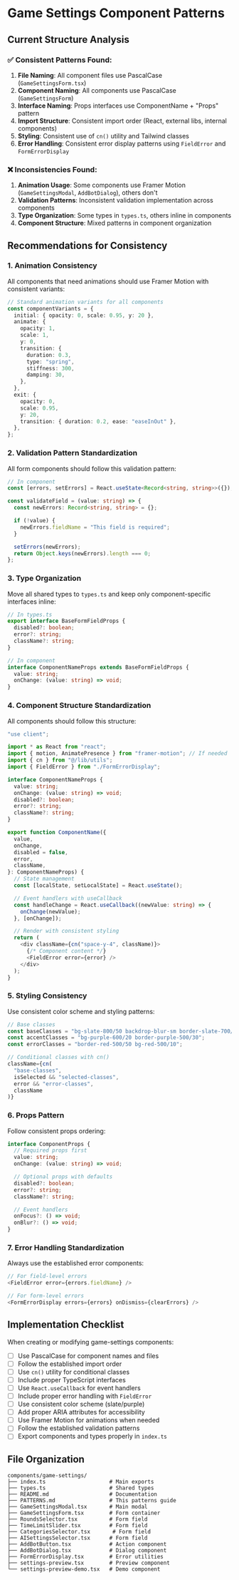 # Game Settings Component Patterns

## Current Structure Analysis

### ✅ **Consistent Patterns Found:**

1. **File Naming**: All component files use PascalCase (`GameSettingsForm.tsx`)
2. **Component Naming**: All components use PascalCase (`GameSettingsForm`)
3. **Interface Naming**: Props interfaces use ComponentName + "Props" pattern
4. **Import Structure**: Consistent import order (React, external libs, internal components)
5. **Styling**: Consistent use of `cn()` utility and Tailwind classes
6. **Error Handling**: Consistent error display patterns using `FieldError` and `FormErrorDisplay`

### ❌ **Inconsistencies Found:**

1. **Animation Usage**: Some components use Framer Motion (`GameSettingsModal`, `AddBotDialog`), others don't
2. **Validation Patterns**: Inconsistent validation implementation across components
3. **Type Organization**: Some types in `types.ts`, others inline in components
4. **Component Structure**: Mixed patterns in component organization

## Recommendations for Consistency

### 1. **Animation Consistency**

All components that need animations should use Framer Motion with consistent variants:

```typescript
// Standard animation variants for all components
const componentVariants = {
  initial: { opacity: 0, scale: 0.95, y: 20 },
  animate: {
    opacity: 1,
    scale: 1,
    y: 0,
    transition: {
      duration: 0.3,
      type: "spring",
      stiffness: 300,
      damping: 30,
    },
  },
  exit: {
    opacity: 0,
    scale: 0.95,
    y: 20,
    transition: { duration: 0.2, ease: "easeInOut" },
  },
};
```

### 2. **Validation Pattern Standardization**

All form components should follow this validation pattern:

```typescript
// In component
const [errors, setErrors] = React.useState<Record<string, string>>({});

const validateField = (value: string) => {
  const newErrors: Record<string, string> = {};

  if (!value) {
    newErrors.fieldName = "This field is required";
  }

  setErrors(newErrors);
  return Object.keys(newErrors).length === 0;
};
```

### 3. **Type Organization**

Move all shared types to `types.ts` and keep only component-specific interfaces inline:

```typescript
// In types.ts
export interface BaseFormFieldProps {
  disabled?: boolean;
  error?: string;
  className?: string;
}

// In component
interface ComponentNameProps extends BaseFormFieldProps {
  value: string;
  onChange: (value: string) => void;
}
```

### 4. **Component Structure Standardization**

All components should follow this structure:

```typescript
"use client";

import * as React from "react";
import { motion, AnimatePresence } from "framer-motion"; // If needed
import { cn } from "@/lib/utils";
import { FieldError } from "./FormErrorDisplay";

interface ComponentNameProps {
  value: string;
  onChange: (value: string) => void;
  disabled?: boolean;
  error?: string;
  className?: string;
}

export function ComponentName({
  value,
  onChange,
  disabled = false,
  error,
  className,
}: ComponentNameProps) {
  // State management
  const [localState, setLocalState] = React.useState();

  // Event handlers with useCallback
  const handleChange = React.useCallback((newValue: string) => {
    onChange(newValue);
  }, [onChange]);

  // Render with consistent styling
  return (
    <div className={cn("space-y-4", className)}>
      {/* Component content */}
      <FieldError error={error} />
    </div>
  );
}
```

### 5. **Styling Consistency**

Use consistent color scheme and styling patterns:

```typescript
// Base classes
const baseClasses = "bg-slate-800/50 backdrop-blur-sm border-slate-700/50";
const accentClasses = "bg-purple-600/20 border-purple-500/30";
const errorClasses = "border-red-500/50 bg-red-500/10";

// Conditional classes with cn()
className={cn(
  "base-classes",
  isSelected && "selected-classes",
  error && "error-classes",
  className
)}
```

### 6. **Props Pattern**

Follow consistent props ordering:

```typescript
interface ComponentProps {
  // Required props first
  value: string;
  onChange: (value: string) => void;

  // Optional props with defaults
  disabled?: boolean;
  error?: string;
  className?: string;

  // Event handlers
  onFocus?: () => void;
  onBlur?: () => void;
}
```

### 7. **Error Handling Standardization**

Always use the established error components:

```typescript
// For field-level errors
<FieldError error={errors.fieldName} />

// For form-level errors
<FormErrorDisplay errors={errors} onDismiss={clearErrors} />
```

## Implementation Checklist

When creating or modifying game-settings components:

- [ ] Use PascalCase for component names and files
- [ ] Follow the established import order
- [ ] Use `cn()` utility for conditional classes
- [ ] Include proper TypeScript interfaces
- [ ] Use `React.useCallback` for event handlers
- [ ] Include proper error handling with `FieldError`
- [ ] Use consistent color scheme (slate/purple)
- [ ] Add proper ARIA attributes for accessibility
- [ ] Use Framer Motion for animations when needed
- [ ] Follow the established validation patterns
- [ ] Export components and types properly in `index.ts`

## File Organization

```
components/game-settings/
├── index.ts                    # Main exports
├── types.ts                    # Shared types
├── README.md                   # Documentation
├── PATTERNS.md                 # This patterns guide
├── GameSettingsModal.tsx       # Main modal
├── GameSettingsForm.tsx        # Form container
├── RoundsSelector.tsx          # Form field
├── TimeLimitSlider.tsx         # Form field
├── CategoriesSelector.tsx       # Form field
├── AISettingsSelector.tsx      # Form field
├── AddBotButton.tsx            # Action component
├── AddBotDialog.tsx            # Dialog component
├── FormErrorDisplay.tsx        # Error utilities
├── settings-preview.tsx        # Preview component
└── settings-preview-demo.tsx   # Demo component
```
